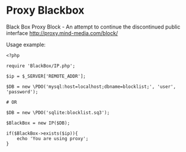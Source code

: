 # Proxy Blackbox
Black Box Proxy Block - An attempt to continue the discontinued public interface http://proxy.mind-media.com/block/


Usage example:

    <?php

    require 'BlackBox/IP.php';

    $ip = $_SERVER['REMOTE_ADDR'];

    $DB = new \PDO('mysql:host=localhost;dbname=blocklist;', 'user', 'password');
    
    # OR
    
    $DB = new \PDO('sqlite:blocklist.sq3');

    $BlackBox = new IP($DB);

    if($BlackBox->exists($ip)){
        echo 'You are using proxy';
    }


